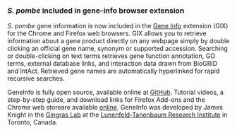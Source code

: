 ### *S. pombe* included in gene-info browser extension

<!-- pombase_flags: frontpage -->
<!-- newsfeed_thumbnail: gix_icon.png -->

*S. pombe* gene information is now included in the [Gene Info](https://gene-info.org/) extension (GIX) for the Chrome and Firefox web browsers. GIX allows you to retrieve information about a gene product directly on any webpage simply by double clicking an official gene name, synonym or supported accession. Searching or double-clicking on text terms retrieves gene function annotation, GO terms, external database links, and interaction data drawn from BioGRID and IntAct. Retrieved gene names are automatically hyperlinked for rapid recursive searches.

GeneInfo is fully open source, available online at [GitHub](https://github.com/knightjdr/gene-info/). Tutorial videos, a step-by-step guide, and download links for Firefox Add-ons and the Chrome web storeare available [online](https://gene-info.org/). GeneInfo was developed by James Knight in the [Gingras Lab](https://gingraslab.lunenfeld.ca/) at the [Lunenfeld-Tanenbaum Research Institute](http://www.lunenfeld.ca/) in Toronto, Canada.
